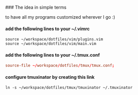### The idea in simple terms

to have all my programs customized wherever I go :)

#### add the following lines to your ~/.vimrc
```.vimrc
source ~/workspace/dotfiles/vim/plugins.vim
source ~/workspace/dotfiles/vim/main.vim
```

#### add the following lines to your ~/.tmux.conf
```.tmux.conf
source-file ~/workspace/dotfiles/tmux/tmux.conf;
```

#### configure tmuxinator by creating this link
```.tmuxinator
ln -s ~/workspace/dotfiles/tmux/tmuxinator ~/.tmuxinator
```
